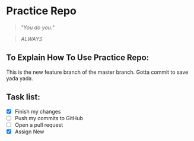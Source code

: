 # **Practice Repo**

>*"You do you."*

>*ALWAYS*

## **To Explain How To Use Practice Repo:**
This is the new feature branch of the master branch. Gotta commit to save yada yada. 

## Task list:
- [x] Finish my changes
- [ ] Push my commits to GitHub
- [ ] Open a pull request
- [x] Assign New
